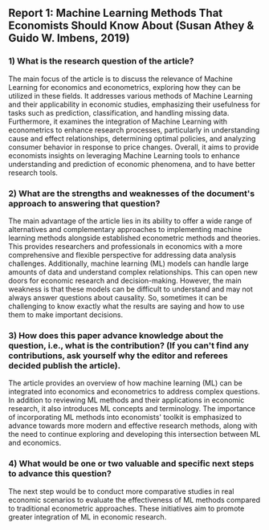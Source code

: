 ## Report 1: Machine Learning Methods That Economists Should Know About (Susan Athey & Guido W. Imbens, 2019)

### 1) What is the research question of the article?

The main focus of the article is to discuss the relevance of Machine Learning for economics and econometrics, exploring how they can be utilized in these fields. It addresses various methods of Machine Learning and their applicability in economic studies, emphasizing their usefulness for tasks such as prediction, classification, and handling missing data. Furthermore, it examines the integration of Machine Learning with econometrics to enhance research processes, particularly in understanding cause and effect relationships, determining optimal policies, and analyzing consumer behavior in response to price changes. Overall, it aims to provide economists insights on leveraging Machine Learning tools to enhance understanding and prediction of economic phenomena, and to have better research tools.

### 2) What are the strengths and weaknesses of the document's approach to answering that question?

The main advantage of the article lies in its ability to offer a wide range of alternatives and complementary approaches to implementing machine learning methods alongside established econometric methods and theories. This provides researchers and professionals in economics with a more comprehensive and flexible perspective for addressing data analysis challenges. Additionally, machine learning (ML) models can handle large amounts of data and understand complex relationships. This can open new doors for economic research and decision-making. However, the main weakness is that these models can be difficult to understand and may not always answer questions about causality. So, sometimes it can be challenging to know exactly what the results are saying and how to use them to make important decisions.

### 3) How does this paper advance knowledge about the question, i.e., what is the contribution? (If you can't find any contributions, ask yourself why the editor and referees decided publish the article).

The article provides an overview of how machine learning (ML) can be integrated into economics and econometrics to address complex questions. In addition to reviewing ML methods and their applications in economic research, it also introduces ML concepts and terminology. The importance of incorporating ML methods into economists' toolkit is emphasized to advance towards more modern and effective research methods, along with the need to continue exploring and developing this intersection between ML and economics.

### 4) What would be one or two valuable and specific next steps to advance this question?

The next step would be to conduct more comparative studies in real economic scenarios to evaluate the effectiveness of ML methods compared to traditional econometric approaches. These initiatives aim to promote greater integration of ML in economic research.
